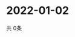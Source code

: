 # 2022-01-02
  共 0条

  <!-- BEGIN -->
  <!-- 最后更新时间Sun Jan 02 2022 02:34:09 GMT+0000 (Coordinated Universal Time) -->
  
  <!-- END -->
  
  